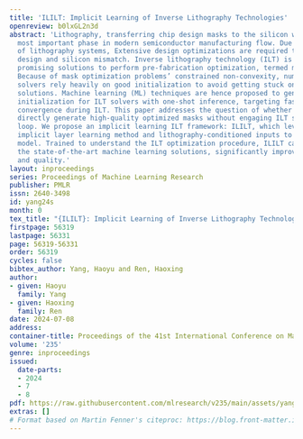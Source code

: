 ```yaml
---
title: 'ILILT: Implicit Learning of Inverse Lithography Technologies'
openreview: b0lxGL2n3d
abstract: 'Lithography, transferring chip design masks to the silicon wafer, is the
  most important phase in modern semiconductor manufacturing flow. Due to the limitations
  of lithography systems, Extensive design optimizations are required to tackle the
  design and silicon mismatch. Inverse lithography technology (ILT) is one of the
  promising solutions to perform pre-fabrication optimization, termed mask optimization.
  Because of mask optimization problems’ constrained non-convexity, numerical ILT
  solvers rely heavily on good initialization to avoid getting stuck on sub-optimal
  solutions. Machine learning (ML) techniques are hence proposed to generate mask
  initialization for ILT solvers with one-shot inference, targeting faster and better
  convergence during ILT. This paper addresses the question of whether ML models can
  directly generate high-quality optimized masks without engaging ILT solvers in the
  loop. We propose an implicit learning ILT framework: ILILT, which leverages the
  implicit layer learning method and lithography-conditioned inputs to ground the
  model. Trained to understand the ILT optimization procedure, ILILT can outperform
  the state-of-the-art machine learning solutions, significantly improving efficiency
  and quality.'
layout: inproceedings
series: Proceedings of Machine Learning Research
publisher: PMLR
issn: 2640-3498
id: yang24s
month: 0
tex_title: "{ILILT}: Implicit Learning of Inverse Lithography Technologies"
firstpage: 56319
lastpage: 56331
page: 56319-56331
order: 56319
cycles: false
bibtex_author: Yang, Haoyu and Ren, Haoxing
author:
- given: Haoyu
  family: Yang
- given: Haoxing
  family: Ren
date: 2024-07-08
address:
container-title: Proceedings of the 41st International Conference on Machine Learning
volume: '235'
genre: inproceedings
issued:
  date-parts:
  - 2024
  - 7
  - 8
pdf: https://raw.githubusercontent.com/mlresearch/v235/main/assets/yang24s/yang24s.pdf
extras: []
# Format based on Martin Fenner's citeproc: https://blog.front-matter.io/posts/citeproc-yaml-for-bibliographies/
---
```

